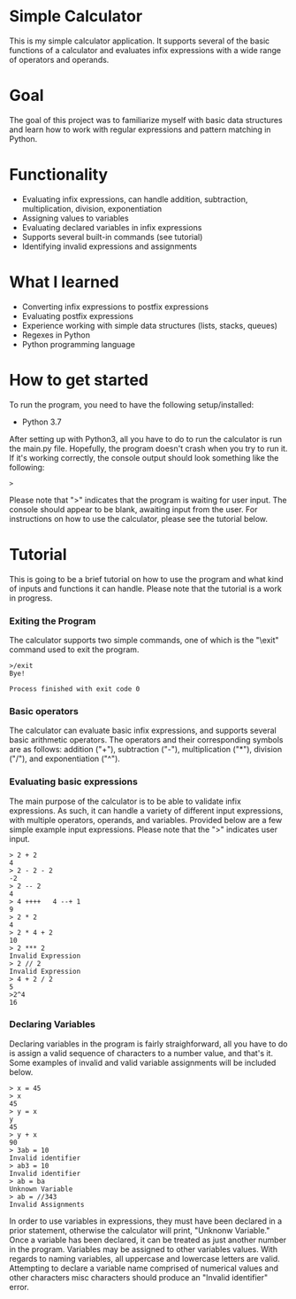 # Simple Calculator
This is my simple calculator application. It supports several of the basic functions of a calculator and evaluates infix expressions with a wide range of operators and operands.

# Goal
The goal of this project was to familiarize myself with basic data structures and learn how to work with regular expressions and pattern matching in Python. 

# Functionality
- Evaluating infix expressions, can handle addition, subtraction, multiplication, division, exponentiation
- Assigning values to variables
- Evaluating declared variables in infix expressions
- Supports several built-in commands (see tutorial)
- Identifying invalid expressions and assignments

# What I learned
- Converting infix expressions to postfix expressions
- Evaluating postfix expressions
- Experience working with simple data structures (lists, stacks, queues)
- Regexes in Python
- Python programming language

# How to get started
To run the program, you need to have the following setup/installed:

- Python 3.7

After setting up with Python3, all you have to do to run the calculator is run the main.py file. Hopefully, the program doesn't crash when you try to run it. If it's working correctly, the console output should look something like the following:
```
>
```
Please note that ">" indicates that the program is waiting for user input. The console should appear to be blank, awaiting input from the user. For instructions on how to use the calculator, please see the tutorial below.

# Tutorial
This is going to be a brief tutorial on how to use the program and what kind of inputs and functions it can handle. Please note that the tutorial is a work in progress.

### Exiting the Program
The calculator supports two simple commands, one of which is the "\exit" command used to exit the program. 
```
>/exit
Bye!

Process finished with exit code 0
```

### Basic operators
The calculator can evaluate basic infix expressions, and supports several basic arithmetic operators. The operators and their corresponding symbols are as follows: addition ("+"), subtraction ("-"), multiplication ("*"), division ("/"), and exponentiation ("^").

### Evaluating basic expressions
The main purpose of the calculator is to be able to validate infix expressions. As such, it can handle a variety of different input expressions, with multiple operators, operands, and variables. Provided below are a few simple example input expressions. Please note that the ">" indicates user input.

```
> 2 + 2 
4
> 2 - 2 - 2
-2
> 2 -- 2
4
> 4 ++++   4 --+ 1
9
> 2 * 2
4
> 2 * 4 + 2
10
> 2 *** 2
Invalid Expression
> 2 // 2
Invalid Expression
> 4 + 2 / 2
5
>2^4
16
```

### Declaring Variables
Declaring variables in the program is fairly straighforward, all you have to do is assign a valid sequence of characters to a number value, and that's it. Some examples of invalid and valid variable assignments will be included below.
```
> x = 45
> x
45
> y = x
y
45
> y + x
90
> 3ab = 10
Invalid identifier
> ab3 = 10
Invalid identifier
> ab = ba
Unknown Variable
> ab = //343
Invalid Assignments
```
In order to use variables in expressions, they must have been declared in a prior statement, otherwise the calculator will print, "Unknonw Variable." Once a variable has been declared, it can be treated as just another number in the program. Variables 
may be assigned to other variables values. With regards to naming variables, all uppercase and lowercase letters are valid. 
Attempting to declare a variable name comprised of numerical values and other characters misc characters should produce an "Invalid identifier" error.













